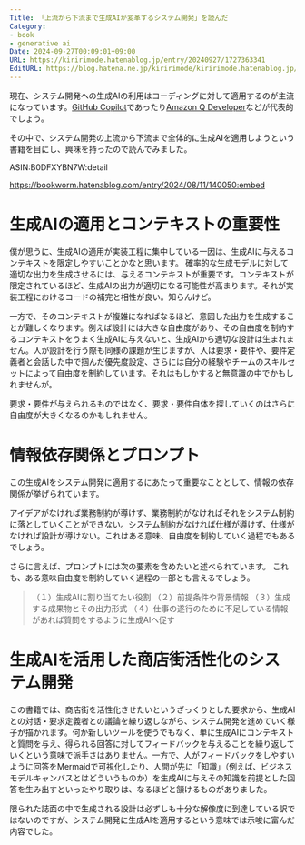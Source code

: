 ```yaml
---
Title: 「上流から下流まで生成AIが変革するシステム開発」を読んだ
Category:
- book
- generative ai
Date: 2024-09-27T00:09:01+09:00
URL: https://kiririmode.hatenablog.jp/entry/20240927/1727363341
EditURL: https://blog.hatena.ne.jp/kiririmode/kiririmode.hatenablog.jp/atom/entry/6802340630908945947
---
```


現在、システム開発への生成AIの利用はコーディングに対して適用するのが主流になっています。[GitHub Copilot](https://github.com/features/copilot)であったり[Amazon Q Developer](https://aws.amazon.com/jp/q/developer/)などが代表的でしょう。

その中で、システム開発の上流から下流まで全体的に生成AIを適用しようという書籍を目にし、興味を持ったので読んでみました。

ASIN:B0DFXYBN7W:detail

https://bookworm.hatenablog.com/entry/2024/08/11/140050:embed

# 生成AIの適用とコンテキストの重要性

僕が思うに、生成AIの適用が実装工程に集中している一因は、生成AIに与えるコンテキストを限定しやすいことかなと思います。
確率的な生成モデルに対して適切な出力を生成させるには、与えるコンテキストが重要です。コンテキストが限定されているほど、生成AIの出力が適切になる可能性が高まります。それが実装工程におけるコードの補完と相性が良い。知らんけど。

一方で、そのコンテキストが複雑になればなるほど、意図した出力を生成することが難しくなります。例えば設計には大きな自由度があり、その自由度を制約するコンテキストをうまく生成AIに与えないと、生成AIから適切な設計は生まれません。人が設計を行う際も同様の課題が生じますが、人は要求・要件や、要件定義者と会話した中で掴んだ優先度設定、さらには自分の経験やチームのスキルセットによって自由度を制約しています。それはもしかすると無意識の中でかもしれませんが。

要求・要件が与えられるものではなく、要求・要件自体を探していくのはさらに自由度が大きくなるのかもしれません。

# 情報依存関係とプロンプト

この生成AIをシステム開発に適用するにあたって重要なこととして、情報の依存関係が挙げられています。

アイデアがなければ業務制約が導けず、業務制約がなければそれをシステム制約に落としていくことができない。システム制約がなければ仕様が導けず、仕様がなければ設計が導けない。これはある意味、自由度を制約していく過程でもあるでしょう。

さらに言えば、プロンプトには次の要素を含めたいと述べられています。
これも、ある意味自由度を制約していく過程の一部とも言えるでしょう。

> （１）生成AIに割り当てたい役割
> （２）前提条件や背景情報
> （３）生成する成果物とその出力形式
> （４）仕事の遂行のために不足している情報があれば質問をするように生成AIへ促す

# 生成AIを活用した商店街活性化のシステム開発

この書籍では、商店街を活性化させたいというざっくりとした要求から、生成AIとの対話・要求定義者との議論を繰り返しながら、システム開発を進めていく様子が描かれます。何か新しいツールを使うでもなく、単に生成AIにコンテキストと質問を与え、得られる回答に対してフィードバックを与えることを繰り返していくという意味で派手さはありません。一方で、人がフィードバックをしやすいように回答をMermaidで可視化したり、人間が先に「知識」（例えば、ビジネスモデルキャンバスとはどういうものか）を生成AIに与えその知識を前提とした回答を生み出すといったやり取りは、なるほどと頷けるものがありました。

限られた誌面の中で生成される設計は必ずしも十分な解像度に到達している訳ではないのですが、システム開発に生成AIを適用するという意味では示唆に富んだ内容でした。
